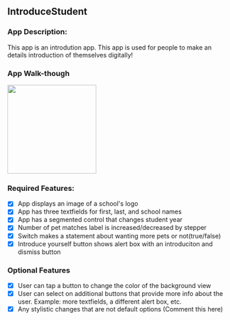 ## IntroduceStudent

### App Description: 

This app is an introdution app. This app is used for people to make an details introduction of themselves digitally!

### App Walk-though

<img src="(https://i.imgur.com/doljdKI.gif)" width=200><br> 


### Required Features:
- [x] App displays an image of a school's logo
- [x] App has three textfields for first, last, and school names
- [x] App has a segmented control that changes student year
- [x] Number of pet matches label is increased/decreased by stepper
- [x] Switch makes a statement about wanting more pets or not(true/false)
- [x] Introduce yourself button shows alert box with an introduciton and dismiss button

### Optional Features
- [x] User can tap a button to change the color of the background view
- [x] User can select on additional buttons that provide more info about the user. Example: more textfields, a different alert box, etc.
- [x] Any stylistic changes that are not default options (Comment this here)
